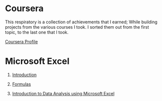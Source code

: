 # Coursera

This respiratory is a collection of achievements that I earned; While building projects 
from the various courses I took. I sorted them out from the first topic, to the last one that I took.
     
 [Coursera Profile](https://www.coursera.org/user/bddbaa1343eecdcf92f237128602c464) 


# Microsoft Excel
 1. [Introduction](Acme_Company_Move.xlsx)

 2. [Formulas]()
  
 3. [Introduction to Data Analysis using Microsoft Excel]()
